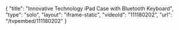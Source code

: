 {
    "title": "Innovative Technology iPad Case with Bluetooth Keyboard",
    "type": "solo",
    "layout": "iframe-static",
    "videoId": "111180202",
    "url": "\/tvpembed\/111180202"
}